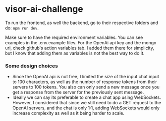 # visor-ai-challenge

To run the frontend, as well the backend, go to their respective folders and do: `npm run dev`.

Make sure to have the required environment variables. You can see examples in the .env.example files. For the OpenAi api key and the mongo uri, check github's action variables tab. I added them there for simplicity, but I know that adding them as variables is not the best way to do it.

### Some design choices

- Since the OpenAI api is not free, I limited the size of the input chat input to 100 characters, as well as the number of response tokens from their servers to 100 tokens. You also can only send a new message once you get a response from the server for the previously sent message.
- Ideally we can say its preferable to create a chat app using WebSockets. However, I considered that since we still need to
  do a GET request to the OpenAI servers, and the chat is only 1:1, adding WebSockets would only increase complexity as well as it being harder to scale.

